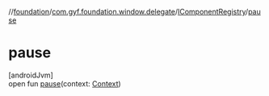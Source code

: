 //[foundation](../../../index.md)/[com.gyf.foundation.window.delegate](../index.md)/[IComponentRegistry](index.md)/[pause](pause.md)

# pause

[androidJvm]\
open fun [pause](pause.md)(context: [Context](https://developer.android.com/reference/kotlin/android/content/Context.html))